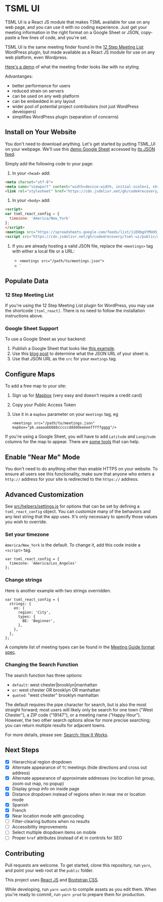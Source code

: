 # TSML UI

TSML UI is a React JS module that makes TSML available for use on any web page, and you can use it with no coding experience. Just get your meeting information in the right format on a Google Sheet or JSON, copy-paste a few lines of code, and you're set.

TSML UI is the same meeting finder found in the [12 Step Meeting List](https://github.com/code4recovery/12-step-meeting-list) WordPress plugin, but made available as a React JS module for use on any web platform, even Wordpress.

[Here's a demo](https://react.meetingguide.org/) of what the meeting finder looks like with no styling.

Advantanges:

- better performance for users
- reduced strain on servers
- can be used on any web platform
- can be embedded in any layout
- wider pool of potential project contributors (not just WordPress developers)
- simplifies WordPress plugin (separation of concerns)

## Install on Your Website

You don't need to download anything. Let's get started by putting TSML_UI on your webpage. We'll use this [demo Google Sheet](https://docs.google.com/spreadsheets/d/1iEHbgXYMUdSjcrRRguBqa97yP61nm3fHg_tDrChFSLg/edit?usp=sharing) accessed by [its JSON feed](https://spreadsheets.google.com/feeds/list/1iEHbgXYMUdSjcrRRguBqa97yP61nm3fHg_tDrChFSLg/od6/public/values?alt=json).

Simply add the following code to your page:

1. In your `<head>` add:

```html
<meta charset="utf-8">
<meta name="viewport" content="width=device-width, initial-scale=1, shrink-to-fit=no">
<link rel="stylesheet" href="https://cdn.jsdelivr.net/gh/code4recovery/tsml-ui/public/style.css">
```

1. In your `<body>` add:

```html
<script>
var tsml_react_config = {
  timezone: 'America/New_York'
};
</script>
<meetings src="https://spreadsheets.google.com/feeds/list/1iEHbgXYMUdSjcrRRguBqa97yP61nm3fHg_tDrChFSLg/od6/public/values?alt=json">
<script src="https://cdn.jsdelivr.net/gh/code4recovery/tsml-ui/public/app.js" async></script>
```

1. If you are already hosting a valid JSON file, replace the `<meetings>` tag with either a local file or a URL:

    * `<meetings src="/path/to/meetings.json">`
    * `<meetings src="https://aaintergroup.com/api/meetings/">

## Populate Data

### 12 Step Meeting List

If you're using the 12 Step Meeting List plugin for WordPress, you may use the shortcode `[tsml_react]`. There is no need to follow the installation instructions above.

### Google Sheet Support

To use a Google Sheet as your backend:

1. Publish a Google Sheet that looks like [this example](https://docs.google.com/spreadsheets/d/e/2PACX-1vQJ5OsDCKSDEvWvqM_Z6tmXe4N-VYEnEAfvU5PX5QXZjHVbnrX-aeiyhWnZp0wpWtOmWjO4L5GJtfFu/pubhtml).
1. Use this [blog post](https://benborgers.com/posts/google-sheets-json) to determine what the JSON URL of your sheet is.
1. Use that JSON URL as the `src` for your `meetings` tag.

## Configure Maps

To add a free map to your site:

1.  Sign up for [Mapbox](https://mapbox.com) (very easy and doesn't require a credit card)
1.  Copy your Public Access Token
1.  Use it in a `mapbox` parameter on your `meetings` tag, eg

        <meetings src="/path/to/meetings.json" mapbox="pk.aaaaabbbbbcccccdddddeeeeefffffgggg"/>

If you're using a Google Sheet, you will have to add `Latitude` and `Longitude` columns for the map to appear. There are [some tools](https://www.google.com/search?q=google+sheet+geocode) that can help.

## Enable "Near Me" Mode

You don't need to do anything other than enable HTTPS on your website. To ensure all users see this functionality, make sure that anyone who enters a `http://` address for your site is redirected to the `https://` address.

## Advanced Customization

See [src/helpers/settings.js](settings.js) for options that can be set by defining a `tsml_react_config` object. You can customize many of the behaviors and any text string that the app uses. It's only necessary to specify those values you wish to override.

### Set your timezone

`America/New_York` is the default. To change it, add this code inside a `<script>` tag.

    var tsml_react_config = {
      timezone: 'America/Los_Angeles'
    };

### Change strings

Here is another example with two strings overridden.

    var tsml_react_config = {
      strings: {
        en: {
          region: 'City',
          types: {
            BE: 'Beginner',
          },
        },
      },
    };

A complete list of meeting types can be found in the [Meeting Guide format spec](https://github.com/code4recovery/spec).

### Changing the Search Function

The search function has three options:

- `default`: west chester|brooklyn|manhattan
- `or`: west chester OR brooklyn OR manhattan
- `quoted`: "west chester" brooklyn manhattan

The default requires the pipe character for search, but is also the most straight forward; most users will likely only be search for one town ("West Chester"), a ZIP code ("19147"), or a meeting name ("Happy Hour"). However, the two other search options allow for more precise searching; you can return multiple results for adjacent towns.

For more details, please see: [Search: How It Works](README-search.md).

## Next Steps

- [x] Hierarchical region dropdown
- [x] Alternate appearance of `TC` meetings (hide directions and cross out address)
- [x] Alternate appearance of approximate addresses (no location list group, zoom out map, no popup)
- [x] Display group info on inside page
- [x] Distance dropdown instead of regions when in near me or location mode
- [x] Spanish
- [x] French
- [x] Near location mode with geocoding
- [ ] Filter-clearing buttons when no results
- [ ] Accessibility improvements
- [ ] Select multiple dropdown items on mobile
- [ ] Proper `href` attributes (instead of `#`) in controls for SEO

## Contributing

Pull requests are welcome. To get started, clone this repository, run `yarn`, and point your web root at the `public` folder.

This project uses [React JS](https://reactjs.org/) and [Bootstrap CSS](http://getbootstrap.com/).

While developing, run `yarn watch` to compile assets as you edit them. When you're ready to commit, run `yarn prod` to prepare them for production.

